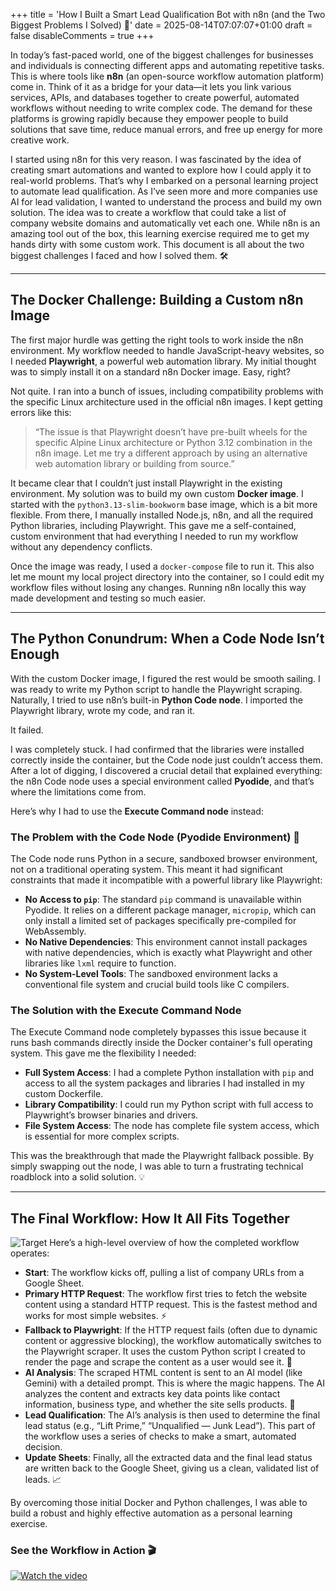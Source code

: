 +++
title = 'How I Built a Smart Lead Qualification Bot with n8n (and the Two Biggest Problems I Solved) 🤖'
date = 2025-08-14T07:07:07+01:00
draft = false
disableComments = true
+++

In today’s fast-paced world, one of the biggest challenges for businesses and individuals is connecting different apps and automating repetitive tasks. This is where tools like **n8n** (an open-source workflow automation platform) come in. Think of it as a bridge for your data—it lets you link various services, APIs, and databases together to create powerful, automated workflows without needing to write complex code. The demand for these platforms is growing rapidly because they empower people to build solutions that save time, reduce manual errors, and free up energy for more creative work.

I started using n8n for this very reason. I was fascinated by the idea of creating smart automations and wanted to explore how I could apply it to real-world problems. That’s why I embarked on a personal learning project to automate lead qualification. As I’ve seen more and more companies use AI for lead validation, I wanted to understand the process and build my own solution. The idea was to create a workflow that could take a list of company website domains and automatically vet each one. While n8n is an amazing tool out of the box, this learning exercise required me to get my hands dirty with some custom work. This document is all about the two biggest challenges I faced and how I solved them. 🛠️


---
## The Docker Challenge: Building a Custom n8n Image
The first major hurdle was getting the right tools to work inside the n8n environment. My workflow needed to handle JavaScript-heavy websites, so I needed **Playwright**, a powerful web automation library. My initial thought was to simply install it on a standard n8n Docker image. Easy, right?

Not quite. I ran into a bunch of issues, including compatibility problems with the specific Linux architecture used in the official n8n images. I kept getting errors like this:

> “The issue is that Playwright doesn’t have pre-built wheels for the specific Alpine Linux architecture or Python 3.12 combination in the n8n image. Let me try a different approach by using an alternative web automation library or building from source.”

It became clear that I couldn’t just install Playwright in the existing environment. My solution was to build my own custom **Docker image**. I started with the `python3.13-slim-bookworm` base image, which is a bit more flexible. From there, I manually installed Node.js, n8n, and all the required Python libraries, including Playwright. This gave me a self-contained, custom environment that had everything I needed to run my workflow without any dependency conflicts.

Once the image was ready, I used a `docker-compose` file to run it. This also let me mount my local project directory into the container, so I could edit my workflow files without losing any changes. Running n8n locally this way made development and testing so much easier.

---
## The Python Conundrum: When a Code Node Isn’t Enough
With the custom Docker image, I figured the rest would be smooth sailing. I was ready to write my Python script to handle the Playwright scraping. Naturally, I tried to use n8n’s built-in **Python Code node**. I imported the Playwright library, wrote my code, and ran it.

It failed.

I was completely stuck. I had confirmed that the libraries were installed correctly inside the container, but the Code node just couldn’t access them. After a lot of digging, I discovered a crucial detail that explained everything: the n8n Code node uses a special environment called **Pyodide**, and that’s where the limitations come from.

Here’s why I had to use the **Execute Command node** instead:

### The Problem with the Code Node (Pyodide Environment) 🚫
The Code node runs Python in a secure, sandboxed browser environment, not on a traditional operating system. This meant it had significant constraints that made it incompatible with a powerful library like Playwright:

* **No Access to `pip`**: The standard `pip` command is unavailable within Pyodide. It relies on a different package manager, `micropip`, which can only install a limited set of packages specifically pre-compiled for WebAssembly.
* **No Native Dependencies**: This environment cannot install packages with native dependencies, which is exactly what Playwright and other libraries like `lxml` require to function.
* **No System-Level Tools**: The sandboxed environment lacks a conventional file system and crucial build tools like C compilers.

### The Solution with the Execute Command Node
The Execute Command node completely bypasses this issue because it runs bash commands directly inside the Docker container's full operating system. This gave me the flexibility I needed:

* **Full System Access**: I had a complete Python installation with `pip` and access to all the system packages and libraries I had installed in my custom Dockerfile.
* **Library Compatibility**: I could run my Python script with full access to Playwright’s browser binaries and drivers.
* **File System Access**: The node has complete file system access, which is essential for more complex scripts.

This was the breakthrough that made the Playwright fallback possible. By simply swapping out the node, I was able to turn a frustrating technical roadblock into a solid solution. 💡

---
## The Final Workflow: How It All Fits Together

![Target](/images/n8n-website-analyzer.png)
Here’s a high-level overview of how the completed workflow operates:

* **Start**: The workflow kicks off, pulling a list of company URLs from a Google Sheet.
* **Primary HTTP Request**: The workflow first tries to fetch the website content using a standard HTTP request. This is the fastest method and works for most simple websites. ⚡
* **Fallback to Playwright**: If the HTTP request fails (often due to dynamic content or aggressive blocking), the workflow automatically switches to the Playwright scraper. It uses the custom Python script I created to render the page and scrape the content as a user would see it. 🔄
* **AI Analysis**: The scraped HTML content is sent to an AI model (like Gemini) with a detailed prompt. This is where the magic happens. The AI analyzes the content and extracts key data points like contact information, business type, and whether the site sells products. 🧠
* **Lead Qualification**: The AI’s analysis is then used to determine the final lead status (e.g., “Lift Prime,” “Unqualified — Junk Lead”). This part of the workflow uses a series of checks to make a smart, automated decision.
* **Update Sheets**: Finally, all the extracted data and the final lead status are written back to the Google Sheet, giving us a clean, validated list of leads. 📈

By overcoming those initial Docker and Python challenges, I was able to build a robust and highly effective automation as a personal learning exercise.

### See the Workflow in Action 🎬
<!--  -->
[![Watch the video](https://img.youtube.com/vi/ea65Ta6Bflc/0.jpg)](https://youtu.be/ea65Ta6Bflc)
